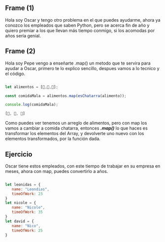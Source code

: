
## Frame (1)

Hola soy Oscar y tengo otro problema en el que puedes ayudarme, ahora ya conozco los empleados que saben Python, pero se acerca fin de año y quiero premiar a los que llevan más tiempo conmigo, si los acomodas por años sería genial.

## Frame (2)

Hola soy Pepe vengo a enseñarte .map() un metodo que te servira para ayudar a Oscar, primero te lo explico sencillo, despues vamos a lo tecnico y el código.

```js

let alimentos = [🍎,🥑,🍉];

const comidaMala = alimentos.map(esChatarra(alimento));

console.log(comidaMala);

[🍕, 🍟, 🍔]
```

Como puedes ver tenemos un arreglo de alimentos, pero con map los vamos a cambiar a comida chatarra, entonces ***.map()*** lo que haces es transformar los elementos del Array, y devolverte uno nuevo con los elementos transformados, por la función dada.

## Ejercicio

 Oscar tiene estos empleados, con este tiempo de trabajar en su empresa en meses, ahora con map, puedes convertirlo a años.

 ```js

let leonidas = {
    name: "Leondias",
    timeOfWork: 23
}
let nicole = {
    name: "Nicole",
    timeOfWork: 35
}
let david = {
    name: "Nico",
    timeOfWork: 25
}

``` 
